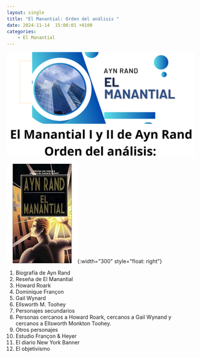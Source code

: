 ```yaml
---
layout: single
title: "El Manantial: Orden del análisis "
date: 2024-11-14  15:00:01 +0100
categories: 
    - El Manantial
---
```

![alt text](</assets/img/El Manantial I y II de Ayn Rand.png>)



   
![alt text](</assets/img/libro de ayn.jpg>){:width="300" style="float: right"}
1.  Biografía  de Ayn Rand
2.  Reseña de El Manantial
3.  Howard Roark 
4.  Dominique Françon
5.  Gail Wynard  
6.  Ellsworth  M. Toohey 
7.  Personajes secundarios
8.  Personas cercanos a 
    Howard  Roark,  cercanos a Gail 
    Wynand  y  cercanos a   Ellsworth Monkton Toohey.  
9.  Otros personajes
10. Estudio Françon & Heyer
11.	El diario New York Banner
12.	El objetivismo
